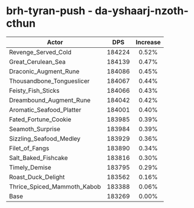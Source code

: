 # brh-tyran-push - da-yshaarj-nzoth-cthun
| Actor | DPS | Increase |
|---|:---:|:---:|
|Revenge_Served_Cold|184224|0.52%|
|Great_Cerulean_Sea|184139|0.47%|
|Draconic_Augment_Rune|184086|0.45%|
|Thousandbone_Tongueslicer|184067|0.44%|
|Feisty_Fish_Sticks|184066|0.43%|
|Dreambound_Augment_Rune|184042|0.42%|
|Aromatic_Seafood_Platter|184001|0.40%|
|Fated_Fortune_Cookie|183985|0.39%|
|Seamoth_Surprise|183984|0.39%|
|Sizzling_Seafood_Medley|183929|0.36%|
|Filet_of_Fangs|183890|0.34%|
|Salt_Baked_Fishcake|183816|0.30%|
|Timely_Demise|183795|0.29%|
|Roast_Duck_Delight|183562|0.16%|
|Thrice_Spiced_Mammoth_Kabob|183388|0.06%|
|Base|183269|0.00%|

